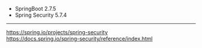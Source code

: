 - SpringBoot 2.7.5
- Spring Security 5.7.4

---
https://spring.io/projects/spring-security  
https://docs.spring.io/spring-security/reference/index.html